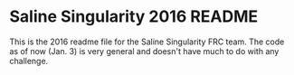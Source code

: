 # Saline Singularity 2016 README
This is the 2016 readme file for the Saline Singularity FRC team. The code as of now (Jan. 3) is very general and doesn't have much to do with any challenge.
